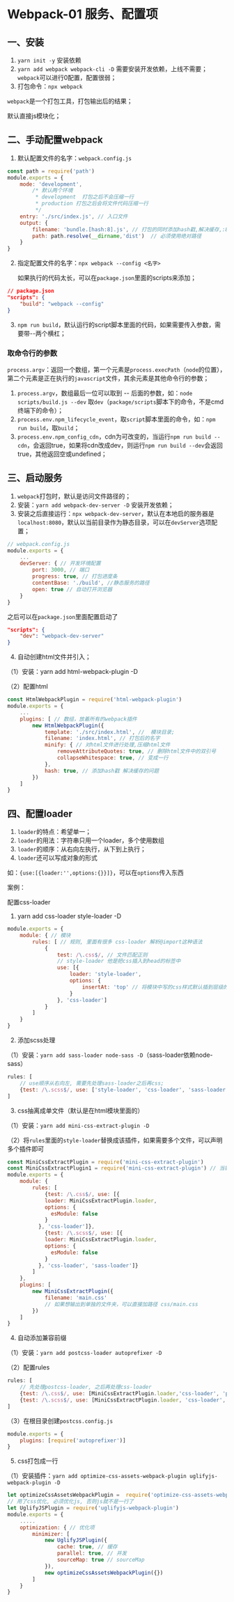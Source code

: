 # Webpack-01 服务、配置项
## 一、安装
1. `yarn init -y` 安装依赖
2. `yarn add webpack webpack-cli -D`    需要安装开发依赖，上线不需要；
   `webpack`可以进行0配置，配置很弱；
3. 打包命令：`npx webpack`

`webpack`是一个打包工具，打包输出后的结果；

默认直接js模块化；




## 二、手动配置webpack
1. 默认配置文件的名字：`webpack.config.js`

```js
const path = require('path')
module.exports = {
    mode: 'development', 
        /* 默认两个环境 
         * development  打包之后不会压缩一行
         * production 打包之后会将文件代码压缩一行
         */
    entry: './src/index.js', // 入口文件
    output: {
        filename: 'bundle.[hash:8].js', // 打包的同时添加hash戳,解决缓存,:8只显示8位
        path: path.resolve(__dirname,'dist')  // 必须使用绝对路径
    }
}
```
2. 指定配置文件的名字：`npx webpack --config <名字>`
   
   如果执行的代码太长，可以在`package.json`里面的scripts来添加；

```json
// package.json
"scripts": {
    "build": "webpack --config"
}
```
3. `npm run build`，默认运行的script脚本里面的代码，如果需要传入参数，需要带--两个横杠；



### 取命令行的参数
`process.argv`：返回一个数组，第一个元素是`process.execPath`（`node`的位置），第二个元素是正在执行的`javascript`文件，其余元素是其他命令行的参数；

1. `process.argv`，数组最后一位可以取到 -- 后面的参数，如：`node scripts/build.js --dev`   取`dev`（`package/scripts`脚本下的命令，不是cmd终端下的命令）；
2. `process.env.npm_lifecycle_event`，取`script`脚本里面的命令，如：`npm run build`，取`build`；
3. `process.env.npm_config_cdn`，cdn为可改变的，当运行`npm run build --cdn`，会返回true，如果将cdn改成dev，则运行`npm run build --dev`会返回true，其他返回空或undefined；




## 三、启动服务
1. `webpack`打包时，默认是访问文件路径的；
2. 安装：`yarn add webpack-dev-server -D` 安装开发依赖；
3. 安装之后直接运行：`npx webpack-dev-server`，默认在本地启的服务器是`localhost:8080`，默认以当前目录作为静态目录，可以在`devServer`选项配置；

```js
// webpack.config.js
module.exports = {
    ... 
    devServer: { // 开发环境配置
        port: 3000, // 端口
        progress: true, // 打包进度条
        contentBase: './build', //静态服务的路径
        open: true // 自动打开浏览器
    }
}
```
之后可以在`package.json`里面配置启动了
```json
"scripts": {
    "dev": "webpack-dev-server"
}
```
4. 自动创建html文件并引入；

（1）安装：yarn add html-webpack-plugin -D

（2）配置html

```js
const HtmlWebpackPlugin = require('html-webpack-plugin')
module.exports = {
    ...
    plugins: [ // 数组，放着所有的webpack插件
        new HtmlWebpackPlugin({
            template: './src/index.html', //  模块目录;
            filename: 'index.html', // 打包后的名字
            minify: { // 对html文件进行处理,压缩html文件
                removeAttributeQuotes: true, // 删除html文件中的双引号
                collapseWhitespace: true, // 变成一行
            },
            hash: true, // 添加hash戳 解决缓存的问题
        })
    ]
}
```



## 四、配置loader

1. `loader`的特点：希望单一；
2. `loader`的用法：字符串只用一个loader，多个使用数组
3. `loader`的顺序：从右向左执行，从下到上执行；
4. `loader`还可以写成对象的形式

如：`{use:[{loader:'',options:{}}]}`，可以在`options`传入东西

案例：

配置css-loader

1. yarn add css-loader style-loader -D

```js
module.exports = {
    module: { // 模块
        rules: [ // 规则, 里面有很多 css-loader 解析@import这种语法
            {
                test: /\.css$/, // 文件匹配正则
                // style-loader 他是把css插入到head的标签中
                use: [{
                    loader: 'style-loader',
                    options: {
                        insertAt: 'top' // 将模块中写的css样式默认插到层级的最下边, 在html模板中写的css层级更高
                    }
                }, 'css-loader']
            }
        ]
    }
}
```
2. 添加scss处理

（1）安装：`yarn add sass-loader node-sass -D`（sass-loader依赖node-sass）

```js
rules: [
    // use顺序从右向左, 需要先处理sass-loader之后再css;
    {test: /\.scss$/, use: ['style-loader', 'css-loader', 'sass-loader']}
]
```
3. css抽离成单文件（默认是在html模块里面的）

（1）安装：`yarn add mini-css-extract-plugin -D`

（2）将`rules`里面的`style-loader`替换成该插件，如果需要多个文件，可以声明多个插件即可

```js
const MiniCssExtractPlugin = require('mini-css-extract-plugin')
const MiniCssExtractPlugin1 = require('mini-css-extract-plugin') // 当需要多个css文件时, 可以复制一份;
module.exports = {
    module: {
        rules: [
            {test: /\.css$/, use: [{
            loader: MiniCssExtractPlugin.loader,
            options: {
              esModule: false
            }
          }, 'css-loader']},
            {test: /\.scss$/, use: [{
            loader: MiniCssExtractPlugin.loader,
            options: {
              esModule: false
            }
          }, 'css-loader', 'sass-loader']}
        ]
    },
    plugins: [
        new MiniCssExtractPlugin({
            filename: 'main.css'  
            // 如果想输出到单独的文件夹，可以直接加路径 css/main.css
        })
    ]
}
```

4. 自动添加兼容前缀

（1）安装：`yarn add postcss-loader autoprefixer -D`

（2）配置rules

```js
rules: [
    // 先处理postcss-loader, 之后再处理css-loader
    {test: /\.css$/, use: [MiniCssExtractPlugin.loader,'css-loader', 'postcss-loader']},
    {test: /\.scss$/, use: [MiniCssExtractPlugin.loader, 'css-loader', 'postcss-loader', 'sass-loader']}
]
```
（3）在根目录创建`postcss.config.js`
```js
module.exports = {
    plugins: [require('autoprefixer')]
}
```
5. css打包成一行

（1）安装插件：`yarn add optimize-css-assets-webpack-plugin uglifyjs-webpack-plugin -D`

```js
let optimizeCssAssetsWebpackPlugin =  require('optimize-css-assets-webpack-plugin')
// 用了css优化, 必须优化js, 否则js就不是一行了
let UglifyJSPlugin = require('uglifyjs-webpack-plugin')
module.exports = {
    .....
    optimization: { // 优化项
        minimizer: [
            new UglifyJSPlugin({
                cache: true, // 缓存
                parallel: true, // 并发
                sourceMap: true // sourceMap
            }),
            new optimizeCssAssetsWebpackPlugin({})
        ]
    }
}
```

